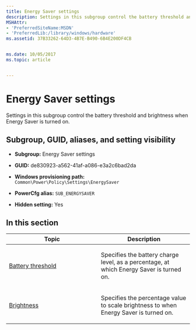 ```yaml
---
title: Energy Saver settings
description: Settings in this subgroup control the battery threshold and brightness when Energy Saver is turned on.
MSHAttr:
- 'PreferredSiteName:MSDN'
- 'PreferredLib:/library/windows/hardware'
ms.assetid: 37B33262-64D3-4B7E-B490-6B4E200DF4CB


ms.date: 10/05/2017
ms.topic: article


---
```


# Energy Saver settings


Settings in this subgroup control the battery threshold and brightness when Energy Saver is turned on.

## <span id="Subgroup__GUID__aliases__and_setting_visibility"></span><span id="subgroup__guid__aliases__and_setting_visibility"></span><span id="SUBGROUP__GUID__ALIASES__AND_SETTING_VISIBILITY"></span>Subgroup, GUID, aliases, and setting visibility


-   **Subgroup:** Energy Saver settings

-   **GUID:** de830923-a562-41af-a086-e3a2c6bad2da

-   **Windows provisioning path:** `Common\Power\Policy\Settings\EnergySaver`

-   **PowerCfg alias:** `SUB_ENERGYSAVER`

-   **Hidden setting:** Yes

## <span id="in_this_section"></span>In this section


<table>
<colgroup>
<col width="50%" />
<col width="50%" />
</colgroup>
<thead>
<tr class="header">
<th>Topic</th>
<th>Description</th>
</tr>
</thead>
<tbody>
<tr class="odd">
<td><p><a href="battery-threshold.md" data-raw-source="[Battery threshold](battery-threshold.md)">Battery threshold</a></p></td>
<td><p>Specifies the battery charge level, as a percentage, at which Energy Saver is turned on.</p></td>
</tr>
<tr class="even">
<td><p><a href="brightness.md" data-raw-source="[Brightness](brightness.md)">Brightness</a></p></td>
<td><p>Specifies the percentage value to scale brightness to when Energy Saver is turned on.</p></td>
</tr>
</tbody>
</table>
